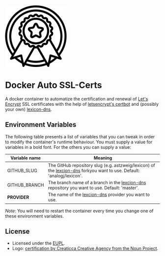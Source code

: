 ![Logo][logo]

# Docker Auto SSL-Certs
A docker container to automatize the certification and renewal of
[Let's Encrypt][1] SSL certificates with the help of [letsencrypt's certbot][3]
and (possibly your own) [lexicon-dns][2].

## Environment Variables
The following table presents a list of variables that you can tweak in order to
modify the container's runtime behaviour. You must supply a value for variables
in a bold font. For the others you can supply a value:

| Variable name | Meaning |
| ---  | --- |
| GITHUB_SLUG | The GitHub repository slug (e.g. astzweig/lexicon) of the [lexcion-dns][2] forkyou want to use. Default: 'analogj/lexicon'. |
| GITHUB_BRANCH | The branch name of a branch in the [lexcion-dns][2] repository you want to use. Default: 'master'. |
| **PROVIDER** | The name of the [lexcion-dns][2] provider you want to use. |

_Note_: You will need to restart the container every time you change one of
these environment variables.

## License
- Licensed under the [EUPL][5].
- Logo: [certification by Creaticca Creative Agency from the Noun Project][4].

[1]: https://letsencrypt.org
[2]: https://github.com/analogj/lexicon
[3]: https://certbot.eff.org
[4]: https://thenounproject.com/term/certification/1660646/
[5]: https://eupl.eu/1.2/en/
[logo]: https://raw.githubusercontent.com/astzweig/docker-letsencrypt-ssl/master/logo.svg?sanitize=true
